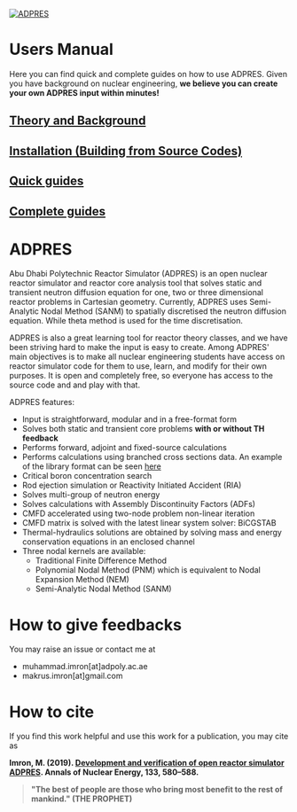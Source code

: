 [![ADPRES](https://raw.githubusercontent.com/imronuke/ADPRES/master/docs/images/adpres1.png)](https://github.com/imronuke/ADPRES)

# Users Manual

Here you can find quick and complete guides on how to use ADPRES. Given you have background on nuclear engineering, **we believe you can create your own ADPRES input within minutes!**
## [Theory and Background](https://imronuke.github.io/ADPRES/method)
## [Installation (Building from Source Codes)](https://imronuke.github.io/ADPRES/install)
## [Quick guides](https://imronuke.github.io/ADPRES/quick-guides)
## [Complete guides](https://imronuke.github.io/ADPRES/card-desc)

# ADPRES

Abu Dhabi Polytechnic Reactor Simulator (ADPRES) is an open nuclear reactor simulator and reactor core analysis tool that solves static and transient neutron diffusion equation for one, two or three dimensional reactor problems in Cartesian geometry. Currently, ADPRES uses Semi-Analytic Nodal Method (SANM) to spatially discretised the neutron diffusion equation. While theta method is used for the time discretisation.

ADPRES is also a great learning tool for reactor theory classes, and we have been striving hard to make the input is easy to create. Among ADPRES' main objectives is to make all nuclear engineering students have access on reactor simulator code for them to use, learn, and modify for their own purposes. It is open and completely free, so everyone has access to the source code and and play with that.

ADPRES features:
* Input is straightforward, modular and in a free-format form
* Solves both static and transient core problems **with or without TH feedback**
* Performs forward, adjoint and fixed-source calculations
* Performs calculations using branched cross sections data. An example of the library format can be seen [here](https://github.com/imronuke/ADPRES/blob/master/smpl/xsec/SERPENT_CMM/m40.tab)
* Critical boron concentration search
* Rod ejection simulation or Reactivity Initiated Accident (RIA)
* Solves multi-group of neutron energy
* Solves calculations with Assembly Discontinuity Factors (ADFs)
* CMFD accelerated using two-node problem non-linear iteration
* CMFD matrix is solved with the latest linear system solver: BiCGSTAB
* Thermal-hydraulics solutions are obtained by solving mass and energy conservation equations in an enclosed channel
* Three nodal kernels are available:
  * Traditional Finite Difference Method
  * Polynomial Nodal Method (PNM) which is equivalent to Nodal Expansion Method (NEM)
  * Semi-Analytic Nodal Method (SANM)


# How to give feedbacks
You may raise an issue or contact me at
* muhammad.imron[at]adpoly.ac.ae
* makrus.imron[at]gmail.com

# How to cite
If you find this work helpful and use this work for a publication, you may cite as

**Imron, M. (2019). [Development and verification of open reactor simulator ADPRES](https://doi.org/10.1016/j.anucene.2019.06.049). Annals of Nuclear Energy, 133, 580–588.**


> **"The best of people are those who bring most benefit to the rest of mankind." (THE PROPHET)**
